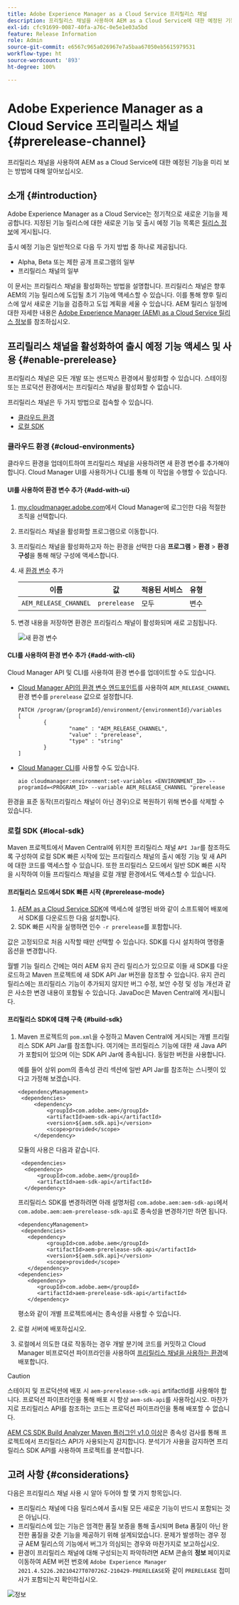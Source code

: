 ```yaml
---
title: Adobe Experience Manager as a Cloud Service 프리릴리스 채널
description: 프리릴리스 채널을 사용하여 AEM as a Cloud Service에 대한 예정된 기능을 미리 보는 방법에 대해 알아보십시오.
exl-id: cfc91699-0087-40fa-a76c-0e5e1e03a5bd
feature: Release Information
role: Admin
source-git-commit: e6567c965a026967e7a5baa67050eb5615979531
workflow-type: ht
source-wordcount: '893'
ht-degree: 100%

---
```



# Adobe Experience Manager as a Cloud Service 프리릴리스 채널 {#prerelease-channel}

프리릴리스 채널을 사용하여 AEM as a Cloud Service에 대한 예정된 기능을 미리 보는 방법에 대해 알아보십시오.

## 소개 {#introduction}

Adobe Experience Manager as a Cloud Service는 정기적으로 새로운 기능을 제공합니다. 지정된 기능 릴리스에 대한 새로운 기능 및 출시 예정 기능 목록은 [릴리스 정보](/help/release-notes/release-notes-cloud/release-notes-current.md)에 게시됩니다.

출시 예정 기능은 일반적으로 다음 두 가지 방법 중 하나로 제공됩니다.

* Alpha, Beta 또는 제한 공개 프로그램의 일부
* 프리릴리스 채널의 일부

이 문서는 프리릴리스 채널을 활성화하는 방법을 설명합니다. 프리릴리스 채널은 향후 AEM의 기능 릴리스에 도입될 초기 기능에 액세스할 수 있습니다. 이를 통해 향후 릴리스에 앞서 새로운 기능을 검증하고 도입 계획을 세울 수 있습니다. AEM 릴리스 일정에 대한 자세한 내용은 [Adobe Experience Manager (AEM) as a Cloud Service 릴리스 정보](/help/release-notes/home.md)를 참조하십시오.

## 프리릴리스 채널을 활성화하여 출시 예정 기능 액세스 및 사용 {#enable-prerelease}

프리릴리스 채널은 모든 개발 또는 샌드박스 환경에서 활성화할 수 있습니다. 스테이징 또는 프로덕션 환경에서는 프리릴리스 채널을 활성화할 수 없습니다.

프리릴리스 채널은 두 가지 방법으로 접속할 수 있습니다.

* [클라우드 환경](#cloud-environments)
* [로컬 SDK](#local-sdk)

### 클라우드 환경 {#cloud-environments}

클라우드 환경을 업데이트하여 프리릴리스 채널을 사용하려면 새 환경 변수를 추가해야 합니다. Cloud Manager UI를 사용하거나 CLI를 통해 이 작업을 수행할 수 있습니다.

#### UI를 사용하여 환경 변수 추가 {#add-with-ui}

1. [my.cloudmanager.adobe.com](https://my.cloudmanager.adobe.com/)에서 Cloud Manager에 로그인한 다음 적절한 조직을 선택합니다.

1. 프리릴리스 채널을 활성화할 프로그램으로 이동합니다.

1. 프리릴리스 채널을 활성화하고자 하는 환경을 선택한 다음 **프로그램** > **환경** > **환경 구성**&#x200B;을 통해 해당 구성에 액세스합니다.

1. 새 [환경 변수](/help/implementing/cloud-manager/environment-variables.md) 추가

   | 이름 | 값 | 적용된 서비스 | 유형 |
   |------|-------|-----------------|------|
   | `AEM_RELEASE_CHANNEL` | `prerelease` | 모두 | 변수 |

1. 변경 내용을 저장하면 환경은 프리릴리스 채널이 활성화되며 새로 고침됩니다.

   ![새 환경 변수](assets/env-configuration-prerelease.png)

#### CLI를 사용하여 환경 변수 추가 {#add-with-cli}

Cloud Manager API 및 CLI를 사용하여 환경 변수를 업데이트할 수도 있습니다.

* [Cloud Manager API의 환경 변수 엔드포인트](https://developer.adobe.com/experience-cloud/cloud-manager/reference/api/#operation/patchEnvironmentVariables)를 사용하여 `AEM_RELEASE_CHANNEL` 환경 변수를 `prerelease` 값으로 설정합니다.

  ```text
  PATCH /program/{programId}/environment/{environmentId}/variables
  [
          {
                  "name" : "AEM_RELEASE_CHANNEL",
                  "value" : "prerelease",
                  "type" : "string"
          }
  ]
  ```

* [Cloud Manager CLI](https://github.com/adobe/aio-cli-plugin-cloudmanager#aio-cloudmanagerset-environment-variables-environmentid)를 사용할 수도 있습니다.

  ```shell
  aio cloudmanager:environment:set-variables <ENVIRONMENT_ID> --programId=<PROGRAM_ID> --variable AEM_RELEASE_CHANNEL "prerelease
  ```

환경을 표준 동작(프리릴리스 채널이 아닌 경우)으로 복원하기 위해 변수를 삭제할 수 있습니다.

### 로컬 SDK {#local-sdk}

Maven 프로젝트에서 Maven Central에 위치한 프리릴리스 채널 `API Jar`를 참조하도록 구성하여 로컬 SDK 빠른 시작에 있는 프리릴리스 채널의 출시 예정 기능 및 새 API에 대한 코드를 액세스할 수 있습니다. 또한 프리릴리스 모드에서 일반 SDK 빠른 시작을 시작하여 이들 프리릴리스 채널을 로컬 개발 환경에서도 액세스할 수 있습니다.

#### 프리릴리스 모드에서 SDK 빠른 시작 {#prerelease-mode}

1. [AEM as a Cloud Service SDK](/help/implementing/developing/introduction/aem-as-a-cloud-service-sdk.md)에 액세스에 설명된 바와 같이 소프트웨어 배포에서 SDK를 다운로드한 다음 설치합니다.
1. SDK 빠른 시작을 실행하면 인수 `-r prerelease`를 포함합니다.

값은 고정되므로 처음 시작할 때만 선택할 수 있습니다. SDK를 다시 설치하여 명령줄 옵션을 변경합니다.

월별 기능 릴리스 간에는 여러 AEM 유지 관리 릴리스가 있으므로 이들 새 SDK를 다운로드하고 Maven 프로젝트에 새 SDK API Jar 버전을 참조할 수 있습니다. 유지 관리 릴리스에는 프리릴리스 기능이 추가되지 않지만 버그 수정, 보안 수정 및 성능 개선과 같은 사소한 변경 내용이 포함될 수 있습니다.
JavaDoc은 Maven Central에 게시됩니다.

#### 프리릴리스 SDK에 대해 구축 {#build-sdk}

1. Maven 프로젝트의 `pom.xml`을 수정하고 Maven Central에 게시되는 개별 프리릴리스 SDK API Jar를 참조합니다. 여기에는 프리릴리스 기능에 대한 새 Java API가 포함되어 있으며 이는 SDK API Jar에 종속됩니다. 동일한 버전을 사용합니다.

   예를 들어 상위 pom의 종속성 관리 섹션에 일반 API Jar를 참조하는 스니펫이 있다고 가정해 보겠습니다.

   ```
   <dependencyManagement>
    <dependencies>
        <dependency>
            <groupId>com.adobe.aem</groupId>
            <artifactId>aem-sdk-api</artifactId>
            <version>${aem.sdk.api}</version>
            <scope>provided</scope>
        </dependency>
   ```

   모듈의 사용은 다음과 같습니다.

   ```
    <dependencies>
     <dependency>
         <groupId>com.adobe.aem</groupId>
         <artifactId>aem-sdk-api</artifactId>
     </dependency>
   ```

   프리릴리스 SDK를 변경하려면 아래 설명처럼 `com.adobe.aem:aem-sdk-api`에서 `com.adobe.aem:aem-prerelease-sdk-api`로 종속성을 변경하기만 하면 됩니다.

   ```
   <dependencyManagement>
    <dependencies>
      <dependency>
            <groupId>com.adobe.aem</groupId>
            <artifactId>aem-prerelease-sdk-api</artifactId>
            <version>${aem.sdk.api}</version>
            <scope>provided</scope>
      </dependency>
   <dependencies>
      <dependency>
         <groupId>com.adobe.aem</groupId>
         <artifactId>aem-prerelease-sdk-api</artifactId>
      </dependency>
   ```

   평소와 같이 개별 프로젝트에서는 종속성을 사용할 수 있습니다.

1. 로컬 서버에 배포하십시오.

1. 로컬에서 의도한 대로 작동하는 경우 개발 분기에 코드를 커밋하고 Cloud Manager 비프로덕션 파이프라인을 사용하여 [프리릴리스 채널을 사용하는 환경](#cloud-environments)에 배포합니다.

>[!CAUTION]
> 
> 스테이지 및 프로덕션에 배포 시 `aem-prerelease-sdk-api` artifactId를 사용해야 합니다. 프로덕션 파이프라인을 통해 배포 시 항상 `aem-sdk-api`를 사용하십시오. 마찬가지로 프리릴리스 API를 참조하는 코드는 프로덕션 파이프라인을 통해 배포할 수 없습니다.

[AEM CS SDK Build Analyzer Maven 플러그인 v1.0 이상](https://experienceleague.adobe.com/docs/experience-manager-core-components/using/developing/archetype/build-analyzer-maven-plugin.html#developing)은 종속성 검사를 통해 프로젝트에서 프리릴리스 API가 사용되는지 감지합니다. 분석기가 사용을 감지하면 프리릴리스 SDK API를 사용하여 프로젝트를 분석합니다.

## 고려 사항 {#considerations}

다음은 프리릴리스 채널 사용 시 알아 두어야 할 몇 가지 항목입니다.

* 프리릴리스 채널에 다음 릴리스에서 출시될 모든 새로운 기능이 반드시 포함되는 것은 아닙니다.
* 프리릴리스에 있는 기능은 엄격한 품질 보증을 통해 출시되며 Beta 품질이 아닌 완전한 품질을 갖춘 기능을 제공하기 위해 설계되었습니다. 문제가 발생하는 경우 정규 AEM 릴리스의 기능에서 버그가 의심되는 경우와 마찬가지로 보고하십시오.
* 환경이 프리릴리스 채널에 대해 구성되는지 파악하려면 AEM 콘솔의 **정보** 페이지로 이동하여 AEM 버전 번호에 `Adobe Experience Manager 2021.4.5226.20210427T070726Z-210429-PRERELEASE`와 같이 `PRERELEASE` 접미사가 포함되는지 확인하십시오.

![정보](/help/release-notes/assets/about.png)
